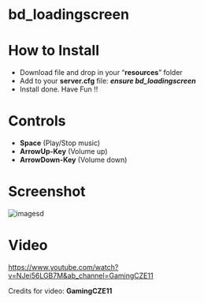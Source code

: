 # bd_loadingscreen

# How to Install
- Download file and drop in your “**resources**” folder
- Add to your **server.cfg** file:  ***ensure bd_loadingscreen***
- Install done. Have Fun !!

# Controls
- **Space** (Play/Stop music)
- **ArrowUp-Key** (Volume up)
- **ArrowDown-Key** (Volume down)

# Screenshot
![imagesd](https://github.com/Bebicek/bd_loadingscreen/assets/133703817/77652bd7-dcdf-49bf-9b06-29d5c127dae4)

# Video
https://www.youtube.com/watch?v=NJei56LGB7M&ab_channel=GamingCZE11

Credits for video: **GamingCZE11**
